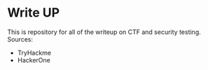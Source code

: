 # Write UP
This is repository for all of the writeup on CTF and security testing.  
Sources:
- TryHackme
- HackerOne
